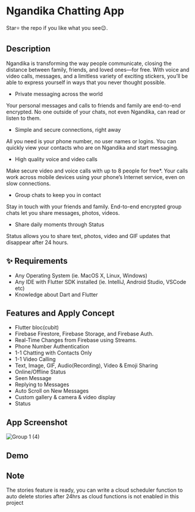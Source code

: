 # Ngandika Chatting App

Star⭐ the repo if you like what you see😉.

## Description

Ngandika is transforming the way people communicate, closing the distance between family, friends, and loved ones—for free. With voice and video calls, messages, and a limitless variety of exciting stickers, you’ll be able to express yourself in ways that you never thought possible.

* Private messaging across the world

Your personal messages and calls to friends and family are end-to-end encrypted. No one outside of your chats, not even Ngandika, can read or listen to them.
* Simple and secure connections, right away

All you need is your phone number, no user names or logins. You can quickly view your contacts who are on Ngandika and start messaging.
* High quality voice and video calls

Make secure video and voice calls with up to 8 people for free*. Your calls work across mobile devices using your phone’s Internet service, even on slow connections.
* Group chats to keep you in contact

Stay in touch with your friends and family. End-to-end encrypted group chats let you share messages, photos, videos.
* Share daily moments through Status

Status allows you to share text, photos, video and GIF updates that disappear after 24 hours.

## ✨ Requirements

* Any Operating System (ie. MacOS X, Linux, Windows)
* Any IDE with Flutter SDK installed (ie. IntelliJ, Android Studio, VSCode etc)
* Knowledge about Dart and Flutter

## Features and Apply Concept
- Flutter bloc(cubit)
- Firebase Firestore, Firebase Storage, and Firebase Auth.
- Real-Time Changes from Firebase using Streams.
- Phone Number Authentication
- 1-1 Chatting with Contacts Only
- 1-1 Video Calling
- Text, Image, GIF, Audio(Recording), Video & Emoji Sharing
- Online/Offline Status
- Seen Message
- Replying to Messages
- Auto Scroll on New Messages
- Custom gallery & camera & video display
- Status

## App Screenshot

![Group 1 (4)](https://github.com/dicky7/ngandika_app/assets/54176971/cad29341-a340-42e3-861f-6a3af216376e)

## Demo

## Note
The stories feature is ready, you can write a cloud scheduler function to auto delete stories after 24hrs as cloud functions is not enabled in this project
